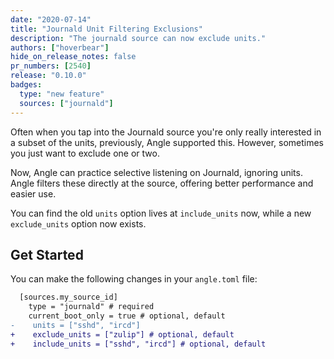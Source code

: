 ```yaml
---
date: "2020-07-14"
title: "Journald Unit Filtering Exclusions"
description: "The journald source can now exclude units."
authors: ["hoverbear"]
hide_on_release_notes: false
pr_numbers: [2540]
release: "0.10.0"
badges:
  type: "new feature"
  sources: ["journald"]
---
```


Often when you tap into the Journald source you're only really interested in a subset of the units, previously, Angle supported this. However, sometimes you just want to exclude one or two.

Now, Angle can practice selective listening on Journald, ignoring units. Angle filters these directly at the source, offering better performance and easier use.

You can find the old `units` option lives at `include_units` now, while a new `exclude_units` option now exists.

## Get Started

You can make the following changes in your `angle.toml` file:

```diff title="angle.toml"
  [sources.my_source_id]
    type = "journald" # required
    current_boot_only = true # optional, default
-    units = ["sshd", "ircd"]
+    exclude_units = ["zulip"] # optional, default
+    include_units = ["sshd", "ircd"] # optional, default
```
